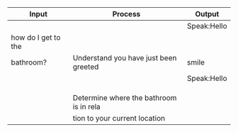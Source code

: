 
|Input              |Process                                 |Output                                               |
|-------------------|----------------------------------------|-----------------------------------------------------|
|                   |                                        | Speak:Hello                                         |
|how do I get to the|
 bathroom?          |Understand you have just been greeted   |smile                                         |
|                   |                                        | Speak:Hello                                         |
|                   |                                        |                 
|                   |                                        |                           
|                   |                                        |                              |
|                   | Determine where the bathroom is in rela|                              |
|                   |   tion to your current location        |                     | 

 







